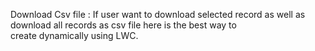 Download Csv file : If user want to download selected record as well as download all records as csv file here is the best way to<br> 
                    create dynamically using LWC. 
